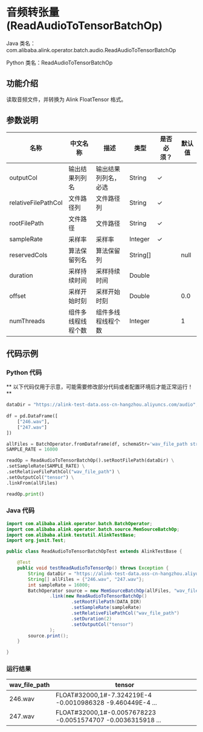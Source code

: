 # 音频转张量 (ReadAudioToTensorBatchOp)
Java 类名：com.alibaba.alink.operator.batch.audio.ReadAudioToTensorBatchOp

Python 类名：ReadAudioToTensorBatchOp


## 功能介绍

读取音频文件，并转换为 Alink FloatTensor 格式。

## 参数说明

| 名称 | 中文名称 | 描述 | 类型 | 是否必须？ | 默认值 |
| --- | --- | --- | --- | --- | --- |
| outputCol | 输出结果列列名 | 输出结果列列名，必选 | String | ✓ |  |
| relativeFilePathCol | 文件路径列 | 文件路径列 | String | ✓ |  |
| rootFilePath | 文件路径 | 文件路径 | String | ✓ |  |
| sampleRate | 采样率 | 采样率 | Integer | ✓ |  |
| reservedCols | 算法保留列名 | 算法保留列 | String[] |  | null |
| duration | 采样持续时间 | 采样持续时间 | Double |  |  |
| offset | 采样开始时刻 | 采样开始时刻 | Double |  | 0.0 |
| numThreads | 组件多线程线程个数 | 组件多线程线程个数 | Integer |  | 1 |

## 代码示例

### Python 代码

** 以下代码仅用于示意，可能需要修改部分代码或者配置环境后才能正常运行！**

```python
dataDir = "https://alink-test-data.oss-cn-hangzhou.aliyuncs.com/audio";
   
df = pd.DataFrame([
    ["246.wav"],
    ["247.wav"]
])

allFiles = BatchOperator.fromDataframe(df, schemaStr='wav_file_path string')
SAMPLE_RATE = 16000

readOp = ReadAudioToTensorBatchOp().setRootFilePath(dataDir) \
.setSampleRate(SAMPLE_RATE) \
.setRelativeFilePathCol("wav_file_path") \
.setOutputCol("tensor") \
.linkFrom(allFiles)

readOp.print()
```

### Java 代码

```java
import com.alibaba.alink.operator.batch.BatchOperator;
import com.alibaba.alink.operator.batch.source.MemSourceBatchOp;
import com.alibaba.alink.testutil.AlinkTestBase;
import org.junit.Test;

public class ReadAudioToTensorBatchOpTest extends AlinkTestBase {

	@Test
	public void testReadAudioToTensorOp() throws Exception {
		String dataDir = "https://alink-test-data.oss-cn-hangzhou.aliyuncs.com/audio";
		String[] allFiles = {"246.wav", "247.wav"};
		int sampleRate = 16000;
		BatchOperator source = new MemSourceBatchOp(allFiles, "wav_file_path")
				.link(new ReadAudioToTensorBatchOp()
						.setRootFilePath(DATA_DIR)
						.setSampleRate(sampleRate)
						.setRelativeFilePathCol("wav_file_path")
						.setDuration(2)
						.setOutputCol("tensor")
				);
		source.print();
	}

}
```

### 运行结果

wav_file_path|tensor
-------------|------
246.wav|FLOAT#32000,1#-7.324219E-4 -0.0010986328 -9.460449E-4 ...
247.wav|FLOAT#32000,1#-0.0057678223 -0.0051574707 -0.0036315918 ...
